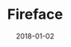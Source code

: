 ---
layout: site
title: "Fireface"
date: 2018-01-02
categories: [community]
version: 2.4.5
major: 2
minor: 4
patch: 5
slug: fireface
link: https://fireface.social/
permalink: /sites/:slug
---